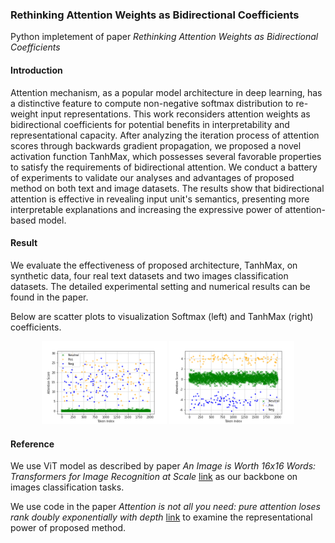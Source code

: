 ### Rethinking Attention Weights as Bidirectional Coefficients

Python impletement of paper *Rethinking Attention Weights as Bidirectional Coefficients*

#### Introduction

Attention mechanism, as a popular model architecture in deep learning, has a distinctive feature to compute non-negative softmax distribution to re-weight input representations. This work reconsiders attention weights as bidirectional coefficients for potential benefits in interpretability and representational capacity.  After analyzing the iteration process of attention scores through backwards gradient propagation, we proposed a novel activation function TanhMax, which possesses several favorable properties to satisfy the requirements of bidirectional attention. We conduct a battery of experiments to validate our analyses and advantages of proposed method on both text and image datasets. The results show that bidirectional attention is effective in revealing input unit's semantics, presenting more interpretable explanations and increasing the expressive power of attention-based model.

#### Result

We evaluate the effectiveness of proposed architecture, TanhMax, on synthetic data, four real text datasets and two images classification datasets. The detailed experimental setting and numerical results can be found in the paper. 

Below are scatter plots to visualization Softmax (left) and TanhMax (right) coefficients.

<center class="half">
<img src="bidirectional_attention/Synthetic/graph/scatterplot/softmax(synthetic).png" width=200/>
<img src="bidirectional_attention/Synthetic/graph/scatterplot/tanhmax(synthetic).png" width=200/>
</center>


#### Reference

We use ViT model as described by paper *An Image is Worth 16x16 Words: Transformers for Image Recognition at Scale* [link](https://github.com/huggingface/pytorch-image-models/blob/main/timm/models/vision_transformer.py) as our backbone on images classification tasks.

We use code in the paper *Attention is not all you need: pure attention loses rank doubly exponentially with depth* [link](https://github.com/twistedcubic/attention-rank-collapse) to examine the representational power of proposed method.
